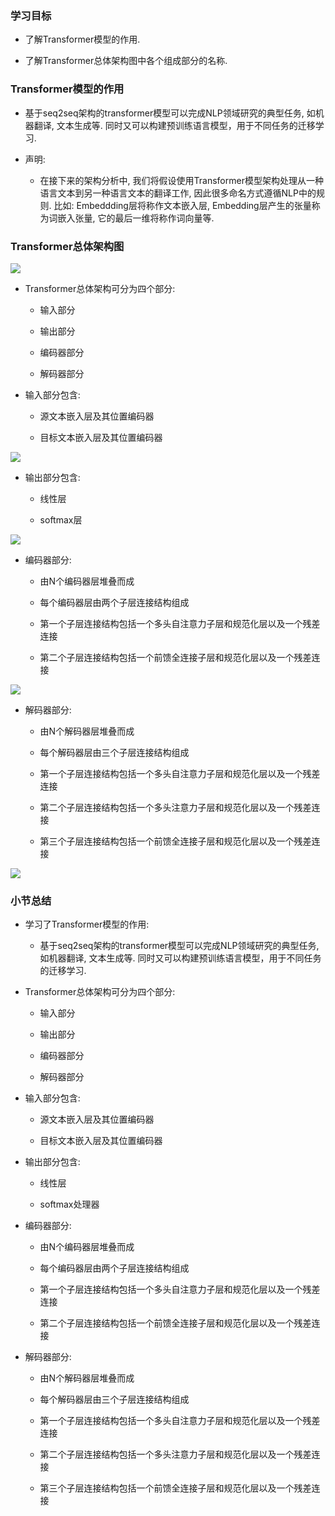 ### 学习目标

- 了解Transformer模型的作用.

- 了解Transformer总体架构图中各个组成部分的名称.

### Transformer模型的作用

- 基于seq2seq架构的transformer模型可以完成NLP领域研究的典型任务, 如机器翻译, 文本生成等. 同时又可以构建预训练语言模型，用于不同任务的迁移学习.

- 声明:

	- 在接下来的架构分析中, 我们将假设使用Transformer模型架构处理从一种语言文本到另一种语言文本的翻译工作, 因此很多命名方式遵循NLP中的规则. 比如: Embeddding层将称作文本嵌入层, Embedding层产生的张量称为词嵌入张量, 它的最后一维将称作词向量等.

### Transformer总体架构图

![](https://gitee.com/hxc8/images1/raw/master/img/202407172131443.jpg)

- Transformer总体架构可分为四个部分:

	- 输入部分

	- 输出部分

	- 编码器部分

	- 解码器部分

- 输入部分包含:

	- 源文本嵌入层及其位置编码器

	- 目标文本嵌入层及其位置编码器

![](https://gitee.com/hxc8/images1/raw/master/img/202407172131252.jpg)

- 输出部分包含:

	- 线性层

	- softmax层

![](https://gitee.com/hxc8/images1/raw/master/img/202407172131180.jpg)

- 编码器部分:

	- 由N个编码器层堆叠而成

	- 每个编码器层由两个子层连接结构组成

	- 第一个子层连接结构包括一个多头自注意力子层和规范化层以及一个残差连接

	- 第二个子层连接结构包括一个前馈全连接子层和规范化层以及一个残差连接

![](https://gitee.com/hxc8/images1/raw/master/img/202407172131821.jpg)

- 解码器部分:

	- 由N个解码器层堆叠而成

	- 每个解码器层由三个子层连接结构组成

	- 第一个子层连接结构包括一个多头自注意力子层和规范化层以及一个残差连接

	- 第二个子层连接结构包括一个多头注意力子层和规范化层以及一个残差连接

	- 第三个子层连接结构包括一个前馈全连接子层和规范化层以及一个残差连接

![](https://gitee.com/hxc8/images1/raw/master/img/202407172131562.jpg)

### 小节总结

- 学习了Transformer模型的作用:

	- 基于seq2seq架构的transformer模型可以完成NLP领域研究的典型任务, 如机器翻译, 文本生成等. 同时又可以构建预训练语言模型，用于不同任务的迁移学习.

- Transformer总体架构可分为四个部分:

	- 输入部分

	- 输出部分

	- 编码器部分

	- 解码器部分

- 输入部分包含:

	- 源文本嵌入层及其位置编码器

	- 目标文本嵌入层及其位置编码器

- 输出部分包含:

	- 线性层

	- softmax处理器

- 编码器部分:

	- 由N个编码器层堆叠而成

	- 每个编码器层由两个子层连接结构组成

	- 第一个子层连接结构包括一个多头自注意力子层和规范化层以及一个残差连接

	- 第二个子层连接结构包括一个前馈全连接子层和规范化层以及一个残差连接

- 解码器部分:

	- 由N个解码器层堆叠而成

	- 每个解码器层由三个子层连接结构组成

	- 第一个子层连接结构包括一个多头自注意力子层和规范化层以及一个残差连接

	- 第二个子层连接结构包括一个多头注意力子层和规范化层以及一个残差连接

	- 第三个子层连接结构包括一个前馈全连接子层和规范化层以及一个残差连接